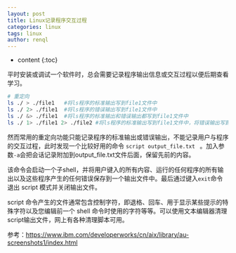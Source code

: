 ```yaml
---
layout: post
title: Linux记录程序交互过程
categories: linux
tags: linux
author: renql
---
```


* content
{:toc}

平时安装或调试一个软件时，总会需要记录程序输出信息或交互过程以便后期查看学习。

```bash
# 重定向
ls ./ > ./file1   #将ls程序的标准输出写到file1文件中
ls ./ 2> ./file1  #将ls程序的错误输出写到file1文件中
ls ./ &> ./file1  #将ls程序的标准输出和错误输出都写到file1文件中
ls ./ 1> ./file1 2> ./file2 #将ls程序的标准输出写到file1文件中，将错误输出写到file2文件中
```

然而常用的重定向功能只能记录程序的标准输出或错误输出，不能记录用户与程序的交互过程，此时发现一个比较好用的命令 `script output_file.txt ` 。加入参数`-a`会把会话记录附加到output_file.txt文件后面，保留先前的内容。

该命令会启动一个子shell，并将用户键入的所有内容、运行的任何程序的所有输出以及这些程序产生的任何错误保存到一个输出文件中。最后通过键入`exit`命令退出 script 模式并关闭输出文件。  

script 命令产生的文件通常包含控制字符，即退格、回车、用于显示某些提示的特殊字符以及您编辑前一个 shell 命令时使用的字符等等。可以使用文本编辑器清理script输出文件，网上有各种清理脚本可用。

参考：https://www.ibm.com/developerworks/cn/aix/library/au-screenshots1/index.html
